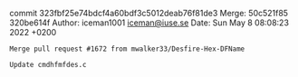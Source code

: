 commit 323fbf25e74bdcf4a60bdf3c5012deab76f81de3
Merge: 50c521f85 320be614f
Author: iceman1001 <iceman@iuse.se>
Date:   Sun May 8 08:08:23 2022 +0200

    Merge pull request #1672 from mwalker33/Desfire-Hex-DFName
    
    Update cmdhfmfdes.c

